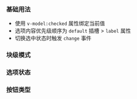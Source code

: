 <!-- 多选框/单选框 -->

### 基础用法

- 使用 `v-model:checked` 属性绑定当前值
- 选项内容优先级顺序为 `default` 插槽 > `label` 属性
- 切换选中状态时触发 `change` 事件

<preview path="@docs/component/checkbox/demos/option.vue"></preview>

### 块级模式

<preview path="@docs/component/checkbox/demos/option-display.vue"></preview>

### 选项状态

<preview path="@docs/component/checkbox/demos/option-state.vue"></preview>

### 按钮类型

<preview path="@docs/component/checkbox/demos/option-type.vue"></preview>
